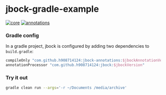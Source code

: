 # jbock-gradle-example

[![core](https://maven-badges.herokuapp.com/maven-central/com.github.h908714124/jbock/badge.svg?style=plastic&subject=jbock)](https://maven-badges.herokuapp.com/maven-central/com.github.h908714124/jbock)
[![annotations](https://maven-badges.herokuapp.com/maven-central/com.github.h908714124/jbock-annotations/badge.svg?color=red&style=plastic&subject=jbock-annotations)](https://maven-badges.herokuapp.com/maven-central/com.github.h908714124/jbock-annotations)

### Gradle config

In a gradle project, jbock is configured by adding two dependencies to `build.gradle`:

````groovy
compileOnly "com.github.h908714124:jbock-annotations:$jbockAnnotationVersion"
annotationProcessor "com.github.h908714124:jbock:$jbockVersion"
````

### Try it out

````sh
gradle clean run --args='-r ~/Documents /media/archive'
````

